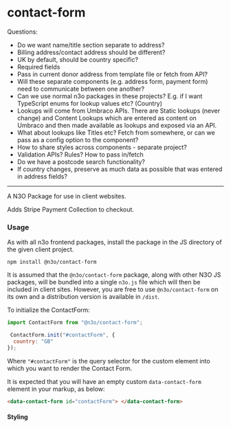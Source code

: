 # contact-form

Questions:
- Do we want name/title section separate to address?
- Billing address/contact address should be different?
- UK by default, should be country specific?
- Required fields
- Pass in current donor address from template file or fetch from API?
- Will these separate components (e.g. address form, payment form) need to communicate between one another?
- Can we use normal n3o packages in these projects? E.g. if I want TypeScript enums for lookup values etc? (Country)
- Lookups will come from Umbraco APIs. There are Static lookups (never change) and Content Lookups which are entered as content on Umbraco and then made available as lookups and exposed via an API. 
- What about lookups like Titles etc? Fetch from somewhere, or can we pass as a config option to the component?
- How to share styles across components - separate project?
- Validation APIs? Rules? How to pass in/fetch
- Do we have a postcode search functionality?
- If country changes, preserve as much data as possible that was entered in address fields?
 

---

A N3O Package for use in client websites.

Adds Stripe Payment Collection to checkout.

### Usage

As with all n3o frontend packages, install the package in the JS directory of the given client project.

```shell script
npm install @n3o/contact-form
```

It is assumed that the `@n3o/contact-form` package, along with other N3O JS packages, will be bundled into a single `n3o.js` file which will then be included in client sites. However, you are free to use `@n3o/contact-form` on its own and a distribution version is available in `/dist`.

To initialize the ContactForm:
 
```javascript
import ContactForm from "@n3o/contact-form";

 ContactForm.init("#contactForm", {
  country: "GB"
});
```

Where `"#contactForm"` is the query selector for the custom element into which you want to render the Contact Form.

It is expected that you will have an empty custom `data-contact-form` element in your markup, as below:

```html
<data-contact-form id="contactForm"> </data-contact-form>
```

#### Styling


